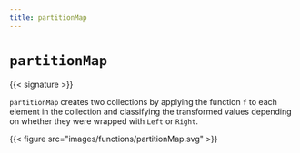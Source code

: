 ```yaml
---
title: partitionMap
---
```


# `partitionMap`

{{< signature >}}

`partitionMap` creates two collections by applying the function `f` to each element in the collection and classifying the transformed values depending on whether they were wrapped with `Left` or `Right`.

{{< figure src="images/functions/partitionMap.svg" >}}
